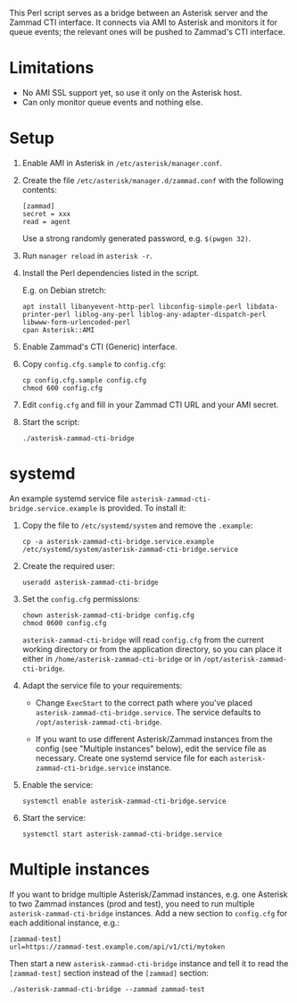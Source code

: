 This Perl script serves as a bridge between an Asterisk server and the Zammad CTI interface. It connects via AMI to Asterisk and monitors it for queue events; the relevant ones will be pushed to Zammad's CTI interface.

# Limitations

- No AMI SSL support yet, so use it only on the Asterisk host.
- Can only monitor queue events and nothing else.

# Setup

1. Enable AMI in Asterisk in `/etc/asterisk/manager.conf`.

2. Create the file `/etc/asterisk/manager.d/zammad.conf` with the following contents:

    ```
    [zammad]
    secret = xxx
    read = agent
    ```

    Use a strong randomly generated password, e.g. `$(pwgen 32)`.

3. Run `manager reload` in `asterisk -r`.

4. Install the Perl dependencies listed in the script.

    E.g. on Debian stretch:

    ```
    apt install libanyevent-http-perl libconfig-simple-perl libdata-printer-perl liblog-any-perl liblog-any-adapter-dispatch-perl libwww-form-urlencoded-perl
    cpan Asterisk::AMI
    ```

5. Enable Zammad's CTI (Generic) interface.

6. Copy `config.cfg.sample` to `config.cfg`:

    ```
    cp config.cfg.sample config.cfg
    chmod 600 config.cfg
    ```

7. Edit `config.cfg` and fill in your Zammad CTI URL and your AMI secret.

8. Start the script:

    ```
    ./asterisk-zammad-cti-bridge
    ```

# systemd

An example systemd service file `asterisk-zammad-cti-bridge.service.example` is provided. To install it:

1. Copy the file to `/etc/systemd/system` and remove the `.example`:

    ```
    cp -a asterisk-zammad-cti-bridge.service.example /etc/systemd/system/asterisk-zammad-cti-bridge.service
    ```

2. Create the required user:

    ```
    useradd asterisk-zammad-cti-bridge
    ```

3. Set the `config.cfg` permissions:

    ```
    chown asterisk-zammad-cti-bridge config.cfg
    chmod 0600 config.cfg
    ```

    `asterisk-zammad-cti-bridge` will read `config.cfg` from the current working directory or from the application directory, so you can place it either in `/home/asterisk-zammad-cti-bridge` or in `/opt/asterisk-zammad-cti-bridge`.

4. Adapt the service file to your requirements:

    - Change `ExecStart` to the correct path where you've placed `asterisk-zammad-cti-bridge.service`. The service defaults to `/opt/asterisk-zammad-cti-bridge`.

    - If you want to use different Asterisk/Zammad instances from the config (see "Multiple instances" below), edit the service file as necessary. Create one systemd service file for each `asterisk-zammad-cti-bridge.service` instance.

5. Enable the service:

    ```
    systemctl enable asterisk-zammad-cti-bridge.service
    ```

6. Start the service:

    ```
    systemctl start asterisk-zammad-cti-bridge.service
    ```

# Multiple instances

If you want to bridge multiple Asterisk/Zammad instances, e.g. one Asterisk to two Zammad instances (prod and test), you need to run multiple `asterisk-zammad-cti-bridge` instances. Add a new section to `config.cfg` for each additional instance, e.g.:

```
[zammad-test]
url=https://zammad-test.example.com/api/v1/cti/mytoken
```

Then start a new `asterisk-zammad-cti-bridge` instance and tell it to read the `[zammad-test]` section instead of the `[zammad]` section:

```
./asterisk-zammad-cti-bridge --zammad zammad-test
```
